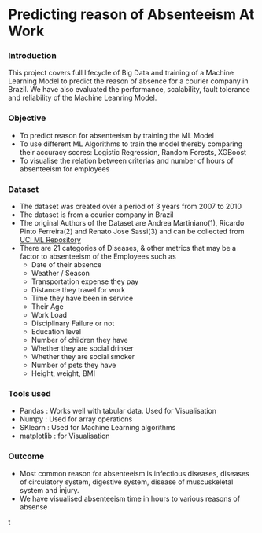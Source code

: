 # Predicting reason of Absenteeism At Work

### Introduction
This project covers full lifecycle of Big Data and training of a Machine Learning Model to predict the reason of absence for a courier company in Brazil. We have also evaluated the 
performance, scalability, fault tolerance and reliability of the Machine Leanring Model.

### Objective
- To predict reason for absenteeism by training the ML Model
- To use different ML Algorithms to train the model thereby comparing their accuracy scores: Logistic Regression, Random Forests, XGBoost
- To visualise the relation between criterias and number of hours of absenteeism for employees

### Dataset 
- The dataset was created over a period of 3 years from 2007 to 2010
- The dataset is from a courier company in Brazil
- The original Authors of the Dataset are Andrea Martiniano(1), Ricardo Pinto Ferreira(2) and Renato Jose Sassi(3) and can be collected from [UCI ML Repository](https://archive.ics.uci.edu/dataset/445/absenteeism+at+work)
- There are 21 categories of Diseases, & other metrics that may be a factor to absenteeism of the Employees such as
  -  Date of their absence
  -  Weather / Season
  -  Transportation expense they pay
  -  Distance they travel for work
  -  Time they have been in service
  -  Their Age
  -  Work Load
  -  Disciplinary Failure or not
  -  Education level
  -  Number of children they have
  -  Whether they are social drinker
  -  Whether they are social smoker
  -  Number of pets they have
  -  Height, weight, BMI


### Tools used 
- Pandas : Works well with tabular data. Used for Visualisation
- Numpy : Used for array operations
- SKlearn : Used for Machine Learning algorithms
- matplotlib : for Visualisation

### Outcome
- Most common reason for absenteeism is infectious diseases, diseases of circulatory system, digestive system, disease of muscuskeletal system and injury.
-  We have visualised absenteeism time in hours to various reasons of absense

t

